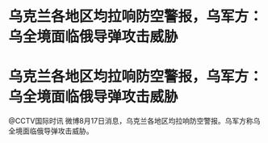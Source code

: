 # 乌克兰各地区均拉响防空警报，乌军方：乌全境面临俄导弹攻击威胁

# 乌克兰各地区均拉响防空警报，乌军方：乌全境面临俄导弹攻击威胁

@CCTV国际时讯 微博8月17日消息，乌克兰各地区均拉响防空警报。乌军方称乌全境面临俄导弹攻击威胁。

